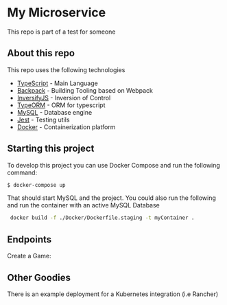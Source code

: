 # My Microservice

This repo is part of a test for someone

## About this repo

This repo uses the following technologies

-   [TypeScript](https://github.com/Microsoft/TypeScript) - Main Language
-   [Backpack](https://github.com/jaredpalmer/backpack) - Building Tooling based on Webpack
-   [InversifyJS](https://github.com/inversify/InversifyJS) - Inversion of Control
-   [TypeORM](https://typeorm.io/#/) - ORM for typescript
-   [MySQL](https://www.mysql.com/) - Database engine
-   [Jest](jestjs.io) - Testing utils
-   [Docker](https://www.docker.com) - Containerization platform

## Starting this project

To develop this project you can use Docker Compose and run the following command:

```bash
$ docker-compose up
```

That should start MySQL and the project. You could also run the following and run the container with an active MySQL Database

```bash
 docker build -f ./Docker/Dockerfile.staging -t myContainer .
```

## Endpoints

Create a Game:

## Other Goodies

There is an example deployment for a Kubernetes integration (i.e Rancher)